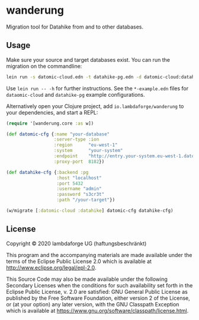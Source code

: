 # wanderung

Migration tool for Datahike from and to other databases.

## Usage

Make sure your source and target databases exist. You can run the migration on the commandline:

```bash
lein run -s datomic-cloud.edn -t datahike-pg.edn -d datomic-cloud:datahike
```

Use `lein run -- -h` for further instructions. See the `*-example.edn` files for `dataomic-cloud` and `datahike-pg` example configurations.

Alternatively open your Clojure project, add `io.lambdaforge/wanderung` to your dependencies, and start a REPL:

```clojure
(require '[wanderung.core :as w])

(def datomic-cfg {:name "your-database"
                  :server-type :ion
                  :region      "eu-west-1"
                  :system      "your-system"
                  :endpoint    "http://entry.your-system.eu-west-1.datomic.net:8182/"
                  :proxy-port  8182})

(def datahike-cfg {:backend :pg
                   :host "localhost"
                   :port 5432
                   :username "admin"
                   :password "s3cr3t"
                   :path "/your-target"})

(w/migrate [:datomic-cloud :datahike] datomic-cfg datahike-cfg)
```

## License

Copyright © 2020 lambdaforge UG (haftungsbeschränkt)

This program and the accompanying materials are made available under the
terms of the Eclipse Public License 2.0 which is available at
http://www.eclipse.org/legal/epl-2.0.

This Source Code may also be made available under the following Secondary
Licenses when the conditions for such availability set forth in the Eclipse
Public License, v. 2.0 are satisfied: GNU General Public License as published by
the Free Software Foundation, either version 2 of the License, or (at your
option) any later version, with the GNU Classpath Exception which is available
at https://www.gnu.org/software/classpath/license.html.
